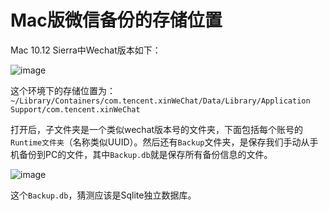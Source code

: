 # Mac版微信备份的存储位置

Mac 10.12 Sierra中Wechat版本如下：

![image](https://user-images.githubusercontent.com/14041622/52257876-ae057e80-2957-11e9-91cf-b94eb8f19533.png)

这个环境下的存储位置为：`~/Library/Containers/com.tencent.xinWeChat/Data/Library/Application Support/com.tencent.xinWeChat`

打开后，子文件夹是一个类似wechat版本号的文件夹，下面包括每个账号的`Runtime文件夹`（名称类似UUID）。然后还有`Backup`文件夹，是保存我们手动从手机备份到PC的文件，其中`Backup.db`就是保存所有备份信息的文件。

![image](https://user-images.githubusercontent.com/14041622/52257956-118fac00-2958-11e9-8d61-fe236bdd12a4.png)


这个`Backup.db`，猜测应该是Sqlite独立数据库。